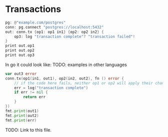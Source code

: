 # Transactions

```rust
pg: @"example.com/postgres"
conn: pg.connect "postgres://localhost:5432"
out: conn.tx {op1: op1 in1} {op2: op2 in2} {
    op3: log "transaction complete"? "transaction failed"!
}
print out.op1
print out.op2
print out.op3
```

In go it could look like: TODO: examples in other languages
```go
var out3 error
conn.tx(op1(in1, out1), op2(in2, out2), fn () error {
    // if the code here fails, neither op1 or op2 will apply their changes
    err = log("transaction complete")
    if err != nil {
        return err   
    }
})
fmt.print(out1)
fmt.print(out2)
fmt.print(err)
```

TODO: Link to this file.

